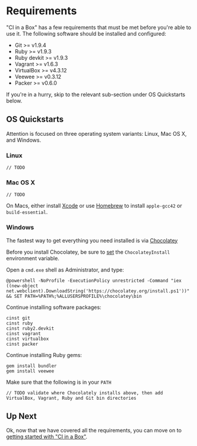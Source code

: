 # Requirements

"CI in a Box" has a few requirements that must be met before you're able to use it. The following software should be installed and configured:

* Git >= v1.9.4
* Ruby >= v1.9.3
* Ruby devkit >= v1.9.3
* Vagrant >= v1.6.3
* VirtualBox >= v4.3.12
* Veewee >= v0.3.12
* Packer >= v0.6.0


If you're in a hurry, skip to the relevant sub-section under OS Quickstarts below.


## OS Quickstarts

Attention is focused on three operating system variants: Linux, Mac OS X, and Windows. 


### Linux

    // TODO


### Mac OS X

    // TODO
    
On Macs, either install [Xcode](https://developer.apple.com/xcode/downloads/) or use [Homebrew](http://mxcl.github.io/homebrew/) to install `apple-gcc42` or `build-essential`.


### Windows

The fastest way to get everything you need installed is via [Chocolatey](https://chocolatey.org/)
  
Before you install Chocolatey, be sure to [set](https://github.com/chocolatey/chocolatey/wiki/Installation#before-you-install) the `ChocolateyInstall` environment variable.

Open a `cmd.exe` shell as Administrator, and type:

    @powershell -NoProfile -ExecutionPolicy unrestricted -Command "iex ((new-object net.webclient).DownloadString('https://chocolatey.org/install.ps1'))" && SET PATH=%PATH%;%ALLUSERSPROFILE%\chocolatey\bin

Continue installing software packages:

    cinst git
    cinst ruby
    cinst ruby2.devkit
    cinst vagrant
    cinst virtualbox
    cinst packer

Continue installing Ruby gems:

    gem install bundler
    gem install veewee

Make sure that the following is in your `PATH`

    // TODO validate where Chocolately installs above, then add VirtualBox, Vagrant, Ruby and Git bin directories


## Up Next

Ok, now that we have covered all the requirements, you can move on to [getting started with "CI in a Box"](GETTING_STARTED.md).
